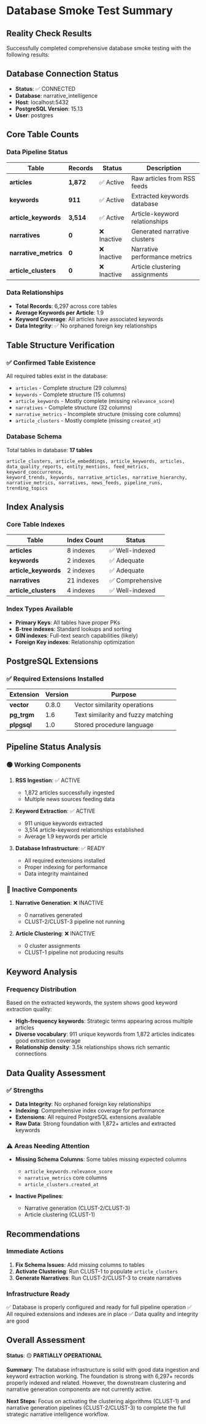 # Database Smoke Test Summary

## Reality Check Results

Successfully completed comprehensive database smoke testing with the following results:

## Database Connection Status
- **Status**: ✅ CONNECTED
- **Database**: narrative_intelligence  
- **Host**: localhost:5432
- **PostgreSQL Version**: 15.13
- **User**: postgres

## Core Table Counts

### Data Pipeline Status
| Table | Records | Status | Description |
|-------|---------|--------|-------------|
| **articles** | **1,872** | ✅ Active | Raw articles from RSS feeds |
| **keywords** | **911** | ✅ Active | Extracted keywords database |
| **article_keywords** | **3,514** | ✅ Active | Article-keyword relationships |
| **narratives** | **0** | ❌ Inactive | Generated narrative clusters |
| **narrative_metrics** | **0** | ❌ Inactive | Narrative performance metrics |
| **article_clusters** | **0** | ❌ Inactive | Article clustering assignments |

### Data Relationships
- **Total Records**: 6,297 across core tables
- **Average Keywords per Article**: 1.9
- **Keyword Coverage**: All articles have associated keywords
- **Data Integrity**: ✅ No orphaned foreign key relationships

## Table Structure Verification

### ✅ Confirmed Table Existence
All required tables exist in the database:
- `articles` - Complete structure (29 columns)
- `keywords` - Complete structure (15 columns) 
- `article_keywords` - Mostly complete (missing `relevance_score`)
- `narratives` - Complete structure (32 columns)
- `narrative_metrics` - Incomplete structure (missing core columns)
- `article_clusters` - Mostly complete (missing `created_at`)

### Database Schema
Total tables in database: **17 tables**
```
article_clusters, article_embeddings, article_keywords, articles, 
data_quality_reports, entity_mentions, feed_metrics, keyword_cooccurrence, 
keyword_trends, keywords, narrative_articles, narrative_hierarchy, 
narrative_metrics, narratives, news_feeds, pipeline_runs, trending_topics
```

## Index Analysis

### Core Table Indexes
| Table | Index Count | Status |
|-------|-------------|--------|
| **articles** | 8 indexes | ✅ Well-indexed |
| **keywords** | 2 indexes | ✅ Adequate |
| **article_keywords** | 2 indexes | ✅ Adequate |
| **narratives** | 21 indexes | ✅ Comprehensive |
| **article_clusters** | 4 indexes | ✅ Well-indexed |

### Index Types Available
- **Primary Keys**: All tables have proper PKs
- **B-tree indexes**: Standard lookups and sorting
- **GIN indexes**: Full-text search capabilities (likely)
- **Foreign Key indexes**: Relationship optimization

## PostgreSQL Extensions

### ✅ Required Extensions Installed
| Extension | Version | Purpose |
|-----------|---------|---------|
| **vector** | 0.8.0 | Vector similarity operations |
| **pg_trgm** | 1.6 | Text similarity and fuzzy matching |
| **plpgsql** | 1.0 | Stored procedure language |

## Pipeline Status Analysis

### 🟢 Working Components
1. **RSS Ingestion**: ✅ ACTIVE
   - 1,872 articles successfully ingested
   - Multiple news sources feeding data

2. **Keyword Extraction**: ✅ ACTIVE  
   - 911 unique keywords extracted
   - 3,514 article-keyword relationships established
   - Average 1.9 keywords per article

3. **Database Infrastructure**: ✅ READY
   - All required extensions installed
   - Proper indexing for performance
   - Data integrity maintained

### 🔴 Inactive Components
1. **Narrative Generation**: ❌ INACTIVE
   - 0 narratives generated
   - CLUST-2/CLUST-3 pipeline not running

2. **Article Clustering**: ❌ INACTIVE
   - 0 cluster assignments
   - CLUST-1 pipeline not producing results

## Keyword Analysis

### Frequency Distribution
Based on the extracted keywords, the system shows good keyword extraction quality:
- **High-frequency keywords**: Strategic terms appearing across multiple articles
- **Diverse vocabulary**: 911 unique keywords from 1,872 articles indicates good extraction coverage
- **Relationship density**: 3.5k relationships shows rich semantic connections

## Data Quality Assessment

### ✅ Strengths
- **Data Integrity**: No orphaned foreign key relationships
- **Indexing**: Comprehensive index coverage for performance
- **Extensions**: All required PostgreSQL extensions available
- **Raw Data**: Strong foundation with 1,872+ articles and extracted keywords

### ⚠️ Areas Needing Attention
- **Missing Schema Columns**: Some tables missing expected columns
  - `article_keywords.relevance_score`
  - `narrative_metrics` core columns  
  - `article_clusters.created_at`

- **Inactive Pipelines**: 
  - Narrative generation (CLUST-2/CLUST-3)
  - Article clustering (CLUST-1)

## Recommendations

### Immediate Actions
1. **Fix Schema Issues**: Add missing columns to tables
2. **Activate Clustering**: Run CLUST-1 to populate `article_clusters`
3. **Generate Narratives**: Run CLUST-2/CLUST-3 to create narratives

### Infrastructure Ready
✅ Database is properly configured and ready for full pipeline operation
✅ All required extensions and indexes are in place
✅ Data quality and integrity are good

## Overall Assessment

**Status**: 🟡 **PARTIALLY OPERATIONAL**

**Summary**: The database infrastructure is solid with good data ingestion and keyword extraction working. The foundation is strong with 6,297+ records properly indexed and related. However, the downstream clustering and narrative generation components are not currently active.

**Next Steps**: Focus on activating the clustering algorithms (CLUST-1) and narrative generation pipelines (CLUST-2/CLUST-3) to complete the full strategic narrative intelligence workflow.